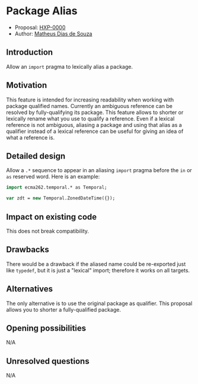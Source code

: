 # Package Alias

* Proposal: [HXP-0000](0000-package-alias.md)
* Author: [Matheus Dias de Souza](https://github.com/hydroper)

## Introduction

Allow an `import` pragma to lexically alias a package.

## Motivation

This feature is intended for increasing readability when working with package qualified names.
Currently an ambiguous reference can be resolved by fully-qualifying its package.
This feature allows to shorter or lexically rename what you use to qualify a reference.
Even if a lexical reference is not ambiguous, aliasing a package and using that alias as a qualifier
instead of a lexical reference can be useful for giving an idea of what a reference is.

## Detailed design

Allow a `.*` sequence to appear in an aliasing `import` pragma before the `in` or `as` reserved word. Here is an example:

```haxe
import ecma262.temporal.* as Temporal;

var zdt = new Temporal.ZonedDateTime({});
```

## Impact on existing code

This does not break compatibility.

## Drawbacks

There would be a drawback if the aliased name could be re-exported just like `typedef`, but it is just a "lexical" import;
therefore it works on all targets.

## Alternatives

The only alternative is to use the original package as qualifier. This proposal allows you to shorter a fully-qualified package.

## Opening possibilities

N/A

## Unresolved questions

N/A
